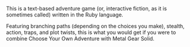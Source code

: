 This is a text-based adventure game (or, interactive fiction, as it is sometimes called)
written in the Ruby language.

Featuring branching paths (depending on the choices you make), stealth, action, traps,
and plot twists, this is what you would get if you were to combine Choose Your Own Adventure 
with Metal Gear Solid.

